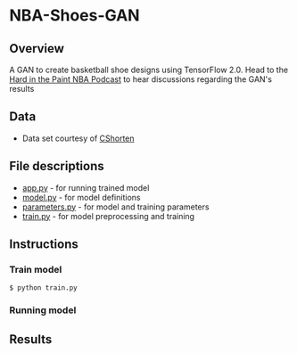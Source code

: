 # NBA-Shoes-GAN
## Overview
A GAN to create basketball shoe designs using TensorFlow 2.0. Head to the [Hard in the Paint NBA Podcast](https://podcasts.google.com/?feed=aHR0cDovL2ZlZWRzLnNvdW5kY2xvdWQuY29tL3VzZXJzL3NvdW5kY2xvdWQ6dXNlcnM6NDUxMzEwODY1L3NvdW5kcy5yc3M&ved=0CAAQ4aUDahcKEwiYurOIh9roAhUAAAAAHQAAAAAQCg) to hear discussions regarding the GAN's results

## Data
* Data set courtesy of [CShorten](https://github.com/CShorten/NIKE_vs_ADIDAS)

## File descriptions
* [app.py](https://github.com/mikepatel/NBA-Shoes-GAN/blob/master/app.py) - for running trained model
* [model.py](https://github.com/mikepatel/NBA-Shoes-GAN/blob/master/model.py) - for model definitions
* [parameters.py](https://github.com/mikepatel/NBA-Shoes-GAN/blob/master/parameters.py) - for model and training parameters
* [train.py](https://github.com/mikepatel/NBA-Shoes-GAN/blob/master/train.py) - for model preprocessing and training

## Instructions
### Train model
```
$ python train.py
```

### Running model

## Results

